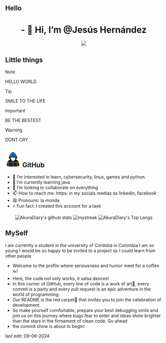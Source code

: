 ## Hello
<h1 align="center">- 👋 Hi, I’m @Jesús Hernández </h1>
<p align="center">
  <a href="https://github.com/DenverCoder1/readme-typing-svg"><img src="https://readme-typing-svg.herokuapp.com?font=Time+New+Roman&color=cyan&size=25&center=true&vCenter=true&width=600&height=100&lines=Adrian+Cruz..&hearts;++;Systems+Engineering+Student,;JAVA+Newbie,;Active+Learner/Researcher,;Love+to+learn+new+stuffs..<3"></a>
</p>

## Little things
> [!NOTE]
> HELLO WORLD

> [!TIP]
> SMILE TO THE LIFE
 
> [!IMPORTANT]
> BE THE BESTEST

> [!WARNING]
> DONT CRY

## <picture><img src = "https://github.com/0xAbdulKhalid/0xAbdulKhalid/raw/main/assets/mdImages/about_me.gif" width = 50px></picture> GitHub
- 👀 I’m interested in learn, cybersecurity, linux, games and python.
- 🌱 I’m currently learning java
- 💞️ I’m looking to collaborate on everything
- 📫 How to reach me: https: in my socials medias as linkedin, facebook
- 😄 Pronouns: la monda
- ⚡ Fun fact: I created this account for a task

<div align="center">

![AkuraDiary's github stats](https://github-readme-stats.vercel.app/api?username=Adrian0Cruz&show_icons=true&theme=tokyonight)
<img src="https://github-readme-streak-stats.herokuapp.com/?user=Adrian0Cruz&theme=tokyonight" alt="mystreak"/>
![AkuraDiary's Top Langs](https://github-readme-stats.vercel.app/api/top-langs/?username=Adrian0Cruz&theme=tokyonight&layout=compact)
</div>

## MySelf
I am currently a student in the university of Cordobá in Colombia
I am so young 
I would be so happy to be invited to a project so I could learn from other people

* Welcome to the profile where seriousness and humor meet for a coffee☕!
* Here, the code not only works, it salsa dances!
* In this corner of GitHub, every line of code is a work of art🎨, every commit is a party and every pull request is an epic adventure in the world of programming.
* Our README is the red carpet🔴 that invites you to join the celebration of development.
* So make yourself comfortable, prepare your best debugging smile and join us on this journey where bugs fear to enter and ideas shine brighter than the stars in the firmament of clean code. Go ahead
* the commit show is about to begin!
  
<footer>
 
 last edit: 09-06-2024
</footer>
<!---
Adrian0Cruz/Adrian0Cruz is a ✨ special ✨ repository because its `README.md` (this file) appears on your GitHub profile.
You can click the Preview link to take a look at your changes.
--->
